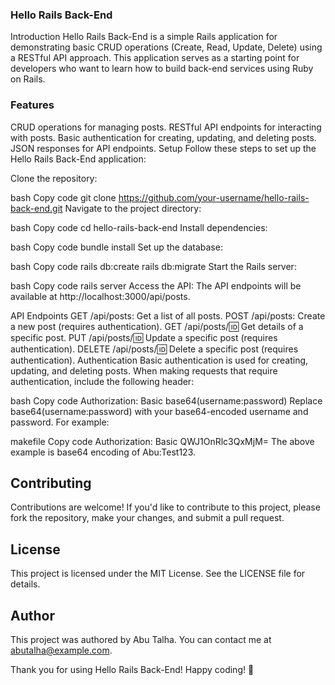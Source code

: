 ### Hello Rails Back-End
Introduction
Hello Rails Back-End is a simple Rails application for demonstrating basic CRUD operations (Create, Read, Update, Delete) using a RESTful API approach. This application serves as a starting point for developers who want to learn how to build back-end services using Ruby on Rails.

### Features
CRUD operations for managing posts.
RESTful API endpoints for interacting with posts.
Basic authentication for creating, updating, and deleting posts.
JSON responses for API endpoints.
Setup
Follow these steps to set up the Hello Rails Back-End application:

Clone the repository:

bash
Copy code
git clone https://github.com/your-username/hello-rails-back-end.git
Navigate to the project directory:

bash
Copy code
cd hello-rails-back-end
Install dependencies:

bash
Copy code
bundle install
Set up the database:

bash
Copy code
rails db:create
rails db:migrate
Start the Rails server:

bash
Copy code
rails server
Access the API:
The API endpoints will be available at http://localhost:3000/api/posts.

API Endpoints
GET /api/posts: Get a list of all posts.
POST /api/posts: Create a new post (requires authentication).
GET /api/posts/:id: Get details of a specific post.
PUT /api/posts/:id: Update a specific post (requires authentication).
DELETE /api/posts/:id: Delete a specific post (requires authentication).
Authentication
Basic authentication is used for creating, updating, and deleting posts. When making requests that require authentication, include the following header:

bash
Copy code
Authorization: Basic base64(username:password)
Replace base64(username:password) with your base64-encoded username and password. For example:

makefile
Copy code
Authorization: Basic QWJ1OnRlc3QxMjM=
The above example is base64 encoding of Abu:Test123.

## Contributing
Contributions are welcome! If you'd like to contribute to this project, please fork the repository, make your changes, and submit a pull request.

## License
This project is licensed under the MIT License. See the LICENSE file for details.

## Author
This project was authored by Abu Talha. You can contact me at abutalha@example.com.

Thank you for using Hello Rails Back-End! Happy coding! 🚀
